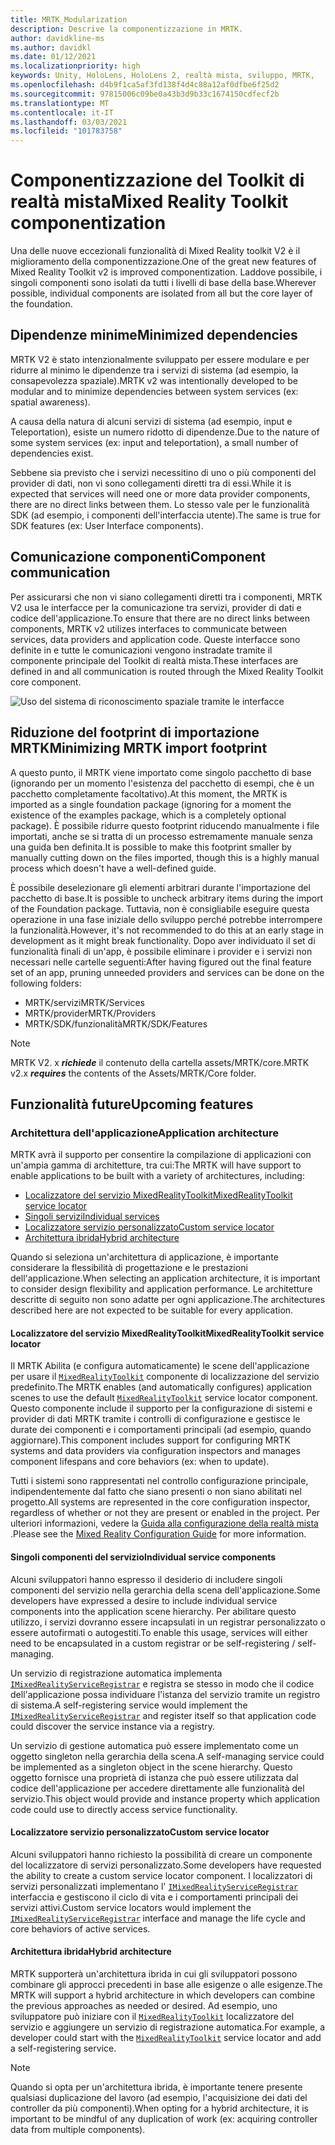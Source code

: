 ```yaml
---
title: MRTK_Modularization
description: Descrive la componentizzazione in MRTK.
author: davidkline-ms
ms.author: davidkl
ms.date: 01/12/2021
ms.localizationpriority: high
keywords: Unity, HoloLens, HoloLens 2, realtà mista, sviluppo, MRTK,
ms.openlocfilehash: d4b9f1ca5af3fd138f4d4c88a12af0dfbe6f25d2
ms.sourcegitcommit: 97815006c09be0a43b3d9b33c1674150cdfecf2b
ms.translationtype: MT
ms.contentlocale: it-IT
ms.lasthandoff: 03/03/2021
ms.locfileid: "101783758"
---
```

# <a name="mixed-reality-toolkit-componentization"></a><span data-ttu-id="a1a76-104">Componentizzazione del Toolkit di realtà mista</span><span class="sxs-lookup"><span data-stu-id="a1a76-104">Mixed Reality Toolkit componentization</span></span>

<span data-ttu-id="a1a76-105">Una delle nuove eccezionali funzionalità di Mixed Reality toolkit V2 è il miglioramento della componentizzazione.</span><span class="sxs-lookup"><span data-stu-id="a1a76-105">One of the great new features of Mixed Reality Toolkit v2 is improved componentization.</span></span> <span data-ttu-id="a1a76-106">Laddove possibile, i singoli componenti sono isolati da tutti i livelli di base della base.</span><span class="sxs-lookup"><span data-stu-id="a1a76-106">Wherever possible, individual components are isolated from all but the core layer of the foundation.</span></span>

## <a name="minimized-dependencies"></a><span data-ttu-id="a1a76-107">Dipendenze minime</span><span class="sxs-lookup"><span data-stu-id="a1a76-107">Minimized dependencies</span></span>

<span data-ttu-id="a1a76-108">MRTK V2 è stato intenzionalmente sviluppato per essere modulare e per ridurre al minimo le dipendenze tra i servizi di sistema (ad esempio, la consapevolezza spaziale).</span><span class="sxs-lookup"><span data-stu-id="a1a76-108">MRTK v2 was intentionally developed to be modular and to minimize dependencies between system services (ex: spatial awareness).</span></span>

<span data-ttu-id="a1a76-109">A causa della natura di alcuni servizi di sistema (ad esempio, input e Teleportation), esiste un numero ridotto di dipendenze.</span><span class="sxs-lookup"><span data-stu-id="a1a76-109">Due to the nature of some system services (ex: input and teleportation), a small number of dependencies exist.</span></span>

<span data-ttu-id="a1a76-110">Sebbene sia previsto che i servizi necessitino di uno o più componenti del provider di dati, non vi sono collegamenti diretti tra di essi.</span><span class="sxs-lookup"><span data-stu-id="a1a76-110">While it is expected that services will need one or more data provider components, there are no direct links between them.</span></span> <span data-ttu-id="a1a76-111">Lo stesso vale per le funzionalità SDK (ad esempio, i componenti dell'interfaccia utente).</span><span class="sxs-lookup"><span data-stu-id="a1a76-111">The same is true for SDK features (ex: User Interface components).</span></span>

## <a name="component-communication"></a><span data-ttu-id="a1a76-112">Comunicazione componenti</span><span class="sxs-lookup"><span data-stu-id="a1a76-112">Component communication</span></span>

<span data-ttu-id="a1a76-113">Per assicurarsi che non vi siano collegamenti diretti tra i componenti, MRTK V2 usa le interfacce per la comunicazione tra servizi, provider di dati e codice dell'applicazione.</span><span class="sxs-lookup"><span data-stu-id="a1a76-113">To ensure that there are no direct links between components, MRTK v2 utilizes interfaces to communicate between services, data providers and application code.</span></span> <span data-ttu-id="a1a76-114">Queste interfacce sono definite in e tutte le comunicazioni vengono instradate tramite il componente principale del Toolkit di realtà mista.</span><span class="sxs-lookup"><span data-stu-id="a1a76-114">These interfaces are defined in and all communication is routed through the Mixed Reality Toolkit core component.</span></span>

![Uso del sistema di riconoscimento spaziale tramite le interfacce](../features//Images/Packaging/AccessingViaInterfaces.png)

## <a name="minimizing-mrtk-import-footprint"></a><span data-ttu-id="a1a76-116">Riduzione del footprint di importazione MRTK</span><span class="sxs-lookup"><span data-stu-id="a1a76-116">Minimizing MRTK import footprint</span></span>

<span data-ttu-id="a1a76-117">A questo punto, il MRTK viene importato come singolo pacchetto di base (ignorando per un momento l'esistenza del pacchetto di esempi, che è un pacchetto completamente facoltativo).</span><span class="sxs-lookup"><span data-stu-id="a1a76-117">At this moment, the MRTK is imported as a single foundation package (ignoring for a moment the existence of the examples package, which is a completely optional package).</span></span> <span data-ttu-id="a1a76-118">È possibile ridurre questo footprint riducendo manualmente i file importati, anche se si tratta di un processo estremamente manuale senza una guida ben definita.</span><span class="sxs-lookup"><span data-stu-id="a1a76-118">It is possible to make this footprint smaller by manually cutting down on the files imported, though this is a highly manual process which doesn't have a well-defined guide.</span></span>

<span data-ttu-id="a1a76-119">È possibile deselezionare gli elementi arbitrari durante l'importazione del pacchetto di base.</span><span class="sxs-lookup"><span data-stu-id="a1a76-119">It is possible to uncheck arbitrary items during the import of the Foundation package.</span></span> <span data-ttu-id="a1a76-120">Tuttavia, non è consigliabile eseguire questa operazione in una fase iniziale dello sviluppo perché potrebbe interrompere la funzionalità.</span><span class="sxs-lookup"><span data-stu-id="a1a76-120">However, it's not recommended to do this at an early stage in development as it might break functionality.</span></span> <span data-ttu-id="a1a76-121">Dopo aver individuato il set di funzionalità finali di un'app, è possibile eliminare i provider e i servizi non necessari nelle cartelle seguenti:</span><span class="sxs-lookup"><span data-stu-id="a1a76-121">After having figured out the final feature set of an app, pruning unneeded providers and services can be done on the following folders:</span></span>

- <span data-ttu-id="a1a76-122">MRTK/servizi</span><span class="sxs-lookup"><span data-stu-id="a1a76-122">MRTK/Services</span></span>
- <span data-ttu-id="a1a76-123">MRTK/provider</span><span class="sxs-lookup"><span data-stu-id="a1a76-123">MRTK/Providers</span></span>
- <span data-ttu-id="a1a76-124">MRTK/SDK/funzionalità</span><span class="sxs-lookup"><span data-stu-id="a1a76-124">MRTK/SDK/Features</span></span>

> [!NOTE]
> <span data-ttu-id="a1a76-125">MRTK V2. x **_richiede_** il contenuto della cartella assets/MRTK/core.</span><span class="sxs-lookup"><span data-stu-id="a1a76-125">MRTK v2.x **_requires_** the contents of the Assets/MRTK/Core folder.</span></span>

## <a name="upcoming-features"></a><span data-ttu-id="a1a76-126">Funzionalità future</span><span class="sxs-lookup"><span data-stu-id="a1a76-126">Upcoming features</span></span>

### <a name="application-architecture"></a><span data-ttu-id="a1a76-127">Architettura dell'applicazione</span><span class="sxs-lookup"><span data-stu-id="a1a76-127">Application architecture</span></span>

<span data-ttu-id="a1a76-128">MRTK avrà il supporto per consentire la compilazione di applicazioni con un'ampia gamma di architetture, tra cui:</span><span class="sxs-lookup"><span data-stu-id="a1a76-128">The MRTK will have support to enable applications to be built with a variety of architectures, including:</span></span>

- [<span data-ttu-id="a1a76-129">Localizzatore del servizio MixedRealityToolkit</span><span class="sxs-lookup"><span data-stu-id="a1a76-129">MixedRealityToolkit service locator</span></span>](#mixedrealitytoolkit-service-locator)
- [<span data-ttu-id="a1a76-130">Singoli servizi</span><span class="sxs-lookup"><span data-stu-id="a1a76-130">Individual services</span></span>](#individual-service-components)
- [<span data-ttu-id="a1a76-131">Localizzatore servizio personalizzato</span><span class="sxs-lookup"><span data-stu-id="a1a76-131">Custom service locator</span></span>](#custom-service-locator)
- [<span data-ttu-id="a1a76-132">Architettura ibrida</span><span class="sxs-lookup"><span data-stu-id="a1a76-132">Hybrid architecture</span></span>](#hybrid-architecture)

<span data-ttu-id="a1a76-133">Quando si seleziona un'architettura di applicazione, è importante considerare la flessibilità di progettazione e le prestazioni dell'applicazione.</span><span class="sxs-lookup"><span data-stu-id="a1a76-133">When selecting an application architecture, it is important to consider design flexibility and application performance.</span></span> <span data-ttu-id="a1a76-134">Le architetture descritte di seguito non sono adatte per ogni applicazione.</span><span class="sxs-lookup"><span data-stu-id="a1a76-134">The architectures described here are not expected to be suitable for every application.</span></span>

#### <a name="mixedrealitytoolkit-service-locator"></a><span data-ttu-id="a1a76-135">Localizzatore del servizio MixedRealityToolkit</span><span class="sxs-lookup"><span data-stu-id="a1a76-135">MixedRealityToolkit service locator</span></span>

<span data-ttu-id="a1a76-136">Il MRTK Abilita (e configura automaticamente) le scene dell'applicazione per usare il [`MixedRealityToolkit`](xref:Microsoft.MixedReality.Toolkit.MixedRealityToolkit) componente di localizzazione del servizio predefinito.</span><span class="sxs-lookup"><span data-stu-id="a1a76-136">The MRTK enables (and automatically configures) application scenes to use the default [`MixedRealityToolkit`](xref:Microsoft.MixedReality.Toolkit.MixedRealityToolkit) service locator component.</span></span> <span data-ttu-id="a1a76-137">Questo componente include il supporto per la configurazione di sistemi e provider di dati MRTK tramite i controlli di configurazione e gestisce le durate dei componenti e i comportamenti principali (ad esempio, quando aggiornare).</span><span class="sxs-lookup"><span data-stu-id="a1a76-137">This component includes support for configuring MRTK systems and data providers via configuration inspectors and manages component lifespans and core behaviors (ex: when to update).</span></span>

<span data-ttu-id="a1a76-138">Tutti i sistemi sono rappresentati nel controllo configurazione principale, indipendentemente dal fatto che siano presenti o non siano abilitati nel progetto.</span><span class="sxs-lookup"><span data-stu-id="a1a76-138">All systems are represented in the core configuration inspector, regardless of whether or not they are present or enabled in the project.</span></span> <span data-ttu-id="a1a76-139">Per ulteriori informazioni, vedere la [Guida alla configurazione della realtà mista](../out-of-scope/MixedRealityConfigurationGuide.md) .</span><span class="sxs-lookup"><span data-stu-id="a1a76-139">Please see the [Mixed Reality Configuration Guide](../out-of-scope/MixedRealityConfigurationGuide.md) for more information.</span></span>

#### <a name="individual-service-components"></a><span data-ttu-id="a1a76-140">Singoli componenti del servizio</span><span class="sxs-lookup"><span data-stu-id="a1a76-140">Individual service components</span></span>

<span data-ttu-id="a1a76-141">Alcuni sviluppatori hanno espresso il desiderio di includere singoli componenti del servizio nella gerarchia della scena dell'applicazione.</span><span class="sxs-lookup"><span data-stu-id="a1a76-141">Some developers have expressed a desire to include individual service components into the application scene hierarchy.</span></span> <span data-ttu-id="a1a76-142">Per abilitare questo utilizzo, i servizi dovranno essere incapsulati in un registrar personalizzato o essere autofirmati o autogestiti.</span><span class="sxs-lookup"><span data-stu-id="a1a76-142">To enable this usage, services will either need to be encapsulated in a custom registrar or be self-registering / self-managing.</span></span>

<span data-ttu-id="a1a76-143">Un servizio di registrazione automatica implementa [`IMixedRealityServiceRegistrar`](xref:Microsoft.MixedReality.Toolkit.IMixedRealityServiceRegistrar) e registra se stesso in modo che il codice dell'applicazione possa individuare l'istanza del servizio tramite un registro di sistema.</span><span class="sxs-lookup"><span data-stu-id="a1a76-143">A self-registering service would implement the [`IMixedRealityServiceRegistrar`](xref:Microsoft.MixedReality.Toolkit.IMixedRealityServiceRegistrar) and register itself so that application code could discover the service instance via a registry.</span></span>

<span data-ttu-id="a1a76-144">Un servizio di gestione automatica può essere implementato come un oggetto singleton nella gerarchia della scena.</span><span class="sxs-lookup"><span data-stu-id="a1a76-144">A self-managing service could be implemented as a singleton object in the scene hierarchy.</span></span> <span data-ttu-id="a1a76-145">Questo oggetto fornisce una proprietà di istanza che può essere utilizzata dal codice dell'applicazione per accedere direttamente alle funzionalità del servizio.</span><span class="sxs-lookup"><span data-stu-id="a1a76-145">This object would provide and instance property which application code could use to directly access service functionality.</span></span>

#### <a name="custom-service-locator"></a><span data-ttu-id="a1a76-146">Localizzatore servizio personalizzato</span><span class="sxs-lookup"><span data-stu-id="a1a76-146">Custom service locator</span></span>

<span data-ttu-id="a1a76-147">Alcuni sviluppatori hanno richiesto la possibilità di creare un componente del localizzatore di servizi personalizzato.</span><span class="sxs-lookup"><span data-stu-id="a1a76-147">Some developers have requested the ability to create a custom service locator component.</span></span> <span data-ttu-id="a1a76-148">I localizzatori di servizi personalizzati implementano l' [`IMixedRealityServiceRegistrar`](xref:Microsoft.MixedReality.Toolkit.IMixedRealityServiceRegistrar) interfaccia e gestiscono il ciclo di vita e i comportamenti principali dei servizi attivi.</span><span class="sxs-lookup"><span data-stu-id="a1a76-148">Custom service locators would implement the [`IMixedRealityServiceRegistrar`](xref:Microsoft.MixedReality.Toolkit.IMixedRealityServiceRegistrar) interface and manage the life cycle and core behaviors of active services.</span></span>

#### <a name="hybrid-architecture"></a><span data-ttu-id="a1a76-149">Architettura ibrida</span><span class="sxs-lookup"><span data-stu-id="a1a76-149">Hybrid architecture</span></span>

<span data-ttu-id="a1a76-150">MRTK supporterà un'architettura ibrida in cui gli sviluppatori possono combinare gli approcci precedenti in base alle esigenze o alle esigenze.</span><span class="sxs-lookup"><span data-stu-id="a1a76-150">The MRTK will support a hybrid architecture in which developers can combine the previous approaches as needed or desired.</span></span> <span data-ttu-id="a1a76-151">Ad esempio, uno sviluppatore può iniziare con il [`MixedRealityToolkit`](xref:Microsoft.MixedReality.Toolkit.MixedRealityToolkit) localizzatore del servizio e aggiungere un servizio di registrazione automatica.</span><span class="sxs-lookup"><span data-stu-id="a1a76-151">For example, a developer could start with the [`MixedRealityToolkit`](xref:Microsoft.MixedReality.Toolkit.MixedRealityToolkit) service locator and add a self-registering service.</span></span>

> [!NOTE]
> <span data-ttu-id="a1a76-152">Quando si opta per un'architettura ibrida, è importante tenere presente qualsiasi duplicazione del lavoro (ad esempio, l'acquisizione dei dati del controller da più componenti).</span><span class="sxs-lookup"><span data-stu-id="a1a76-152">When opting for a hybrid architecture, it is important to be mindful of any duplication of work (ex: acquiring controller data from multiple components).</span></span>
